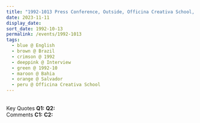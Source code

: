 ```yaml
---
title: "1992-1013 Press Conference, Outside, Officina Creativa School, Salvador, Bahia, Brazil"
date: 2023-11-11
display_date: 
sort_date: 1992-10-13
permalink: /events/1992-1013
tags:
  - blue @ English
  - brown @ Brazil
  - crimson @ 1992
  - deeppink @ Interview
  - green @ 1992-10
  - maroon @ Bahia
  - orange @ Salvador
  - peru @ Officina Creativa School
---
```


<br>

<wave-list>
  <list-title color="DarkSeaGreen" width="55">Key Quotes</list-title>
  <list-item color="BlanchedAlmond" width="280"><b>Q1:</b> <i></i></list-item>
  <list-item color="Lavender" width="280"><b>Q2:</b> <i></i></list-item>
</wave-list>

<br>

<wave-list>
  <list-title color="DarkSeaGreen" width="55">Comments</list-title>
  <list-item color="BlanchedAlmond" width="280"><b>C1:</b> <i></i></list-item>
  <list-item color="Lavender" width="280"><b>C2:</b> <i></i></list-item>
</wave-list>